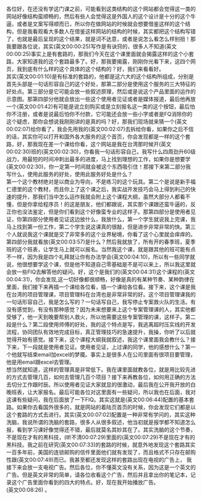 各位好，在还没有学这门课之前，可能看到这类结构的这个网站都会觉得这一类的网站好像结构蛮顺畅的，然后有些人会觉得这是外国人的这个设计是十分的这个牛逼，或者是文案写得顺而已，所以你在做网站的时候就会想要借鉴这样的这个结构，但是我看观看大多数人在借鉴这样网站的结构的时候，其实都把这个结构写错了，也就是最后呈现的这个结果，就是词不达意，或者是说怎么看怎么样别扭！那我要跟各位说，其实(英文00:00:25)写作是有诀窍的，很多人不知道(英文00:00:25)事实上是有套路的，那我们今天在这个课里面就会揭露这样的这个小套路，大家知道我的这个套路最多了。好，那我要揭露，刚刚你光看下来，这四个网页，我到底有什么样的这个具体的这个结构的？好，我们来看看好。\
其实(英文00:01:10)是有标准的套路的，他都是这六大的这个结构所组成，分别是首先头部是一句话形容自己的这个好处，那第二部分是使用这个服务的三大特征的好处点。第三部分是它可能会放一些叙述原理，然后或是说这个产品里面的运作的示意图。那第四部分他就会放出一些这个使用者见证或者是媒体报道，最后他再放一个(英文00:01:42)有可能是说立刻购买或是立刻报名这一类的这个按钮，最后怕你不注册，或者是说最后怕你不付款，它可能还会放一些小字或者是FQ消除你的这个疑虑，那你会想说我刚刚讲的是真的吗？好，那我们现场就来猜一个(英文00:02:07)给你看了，我会先用我的(英文00:02:07)去拆给你看，如果你之后不信的话，其实你可以打开和国外各大服务的这个首页，你会发现都是一样的这个套路，好，那我现在差一个课给你看，这个网站是我在台湾那时候开(英文00:02:30)班的(英文00:02:30)，你看我一句话形容自己，我写什么四周劲升60级战力，用最短的时间冲刺出最多的进度，马上找到理想的工作，如果你是想要学(英文00:02:30)，你一定第一时间就会被这个东西吸引住！那接下来第二部分我写什么，使用此服务的好处，使用此服务好处是什么？\
第一个这个教材绝对是以商业为导向，不是练习的这个玩具。第二个是说是新手福仁德里的这个教材，而且你上了这个课之后，我实战开发技巧会马上得到利己的快速的提升，那我们当中怎么运作我就会附上这个课程大纲，虽然大部分人都看不懂，但是你拿给程序员！的这是朋友，他们都跟说，其实那个课跟还蛮牛逼的，反正你也没法鉴定，但是你们看到这个好像蛮专业的这样子。那第四部分是使用者见证，你第四部分使用者见证这边放什么，我放什么，第一个学生就说我上完课，我马上找到第一份工作，第二个学生说这课真的很敲，但是进步非常非常的快。第三个人就说我这个课就是交了非常多的这个业界秘境，你看了这个心里就会痒痒的。第四部分我就看放(英文00:03:57)是什么？然后我就放了，所有开的春季班，夏季班的这个班表，让学生马上就可以报名。当然我这个课，就是跟其他的班可能有点不一样，因为我是四个礼拜就让你有办法学会(英文00:04:10)，所以有一些同学就说，他很想要学这个课，但是他不知道自己零基础是不是可以来上，所以我这里就会放一些FIQ去解答他的疑问。好，这个是我们的(英文00:04:31)这个课程的(英文00:04:31)，你会发现,这一切好像都很顺畅，好像是真的有某种节奏、某种韵律在里面，我们接下来再插一个课给各位看，插一个课给各位看。接下来，这个课是我在台湾的项目管理课，项目管理科在台湾也是非常非常的好。这个项目管理课我的一句话形容自己，我是怎么写的？一句话写自己，我写停止专案救火队的生活。有没有感觉到，有没有那种感觉？因为未来想要来上这个专案管理课的人，其实他都受够了，他一天到晚要帮别人救火，所以他需要这些专案管理的课，这样子。第二段是什么？第二段使用师傅的好处，我的这个特点是写，我逃离超时压实线的开发流程，协同团队有效地完成目标，真正管理技巧的急速提升，我操，你听了以后就觉得开始有感觉。接下来，这个课程大纲我就叙述，我这个课里面我会教什么？接下来，下一段就是使用者见证。使用者见证，上过课的同学，他的感想什么？第一个他就写结束email加excel的梦魇。事实上是很多人在公司里面有很项目要管理，他是用email跟excel去管理。\
想当然就知道，这样的管理真是非常低下。我在课里面就教各位，就是用比较先进的方式去管理几百，如何去管理几百个项目？接下来再教各位，如何用正确的方法去切分工作跟时辰。所以使用者见证大家就显的很激动，最后我在公开我开放的白晚班表，让大家报名。最后可能各位对这里面有一些疑问，所以我也在后面，我对这课有些疑问，我在后面放了一下FIQ。其实这就是(英文00:06:44)配置的基本套路。如果你去看国外很多的，就是网站的着陆页首页的时候，你会发现它们都是以这个套路的方式去进行。其实(英文00:07:02)配置是一种非常有学问的，其实这种洗脑，我说所谓的洗脑的套路，很多人从很多叙述，他当初就是报学都不知道怎么报，看到学习课好像觉得还不错，最后就莫名其妙其在了。其实洗脑的这个节奏，不是现在才有的黑科技，(听不清00:07:29)里面的(英文00:07:29)不是现在才有的黑科技。我之前在研究(英文00:07:33)的套路的时候，就意外地发现这个套路其实一百多年前，美国的连锁邮购的信件里面他们就有发现了，而且格式不只存在邮购性跟(英文00:07:49)而已。我甚至都还发现这样的套路出现在电视的广告上，
我接下来会放一支电视广告。然后各位，你不懂英文没有关系，因为这是一个英文的广告。但是英文非常的简单，请各位收看这个广告，然后并且拿出你的笔记本，记录这个广告里面你看到的四大的特点。好，现在我开始播放广告。\
(英文00:08:26) 。
